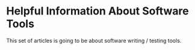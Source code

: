 # Helpful Information About Software Tools

This set of articles is going to be about software writing / testing tools.

<posts category="tools"></posts>
